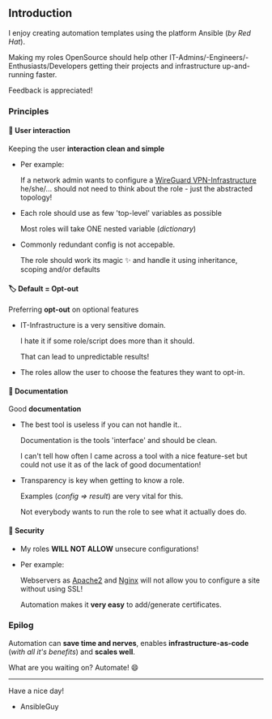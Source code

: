 ## Introduction

I enjoy creating automation templates using the platform Ansible (*by Red Hat*).

Making my roles OpenSource should help other IT-Admins/-Engineers/-Enthusiasts/Developers getting their projects and infrastructure up-and-running faster.

Feedback is appreciated!

### Principles

#### 💭 User interaction
Keeping the user **interaction clean and simple**
* Per example:
  
  If a network admin wants to configure a [WireGuard VPN-Infrastructure](https://github.com/ansibleguy/infra_wireguard) he/she/... should not need to think about the role - just the abstracted topology!

* Each role should use as few 'top-level' variables as possible

  Most roles will take ONE nested variable (*dictionary*)
    
* Commonly redundant config is not accepable.
  
  The role should work its magic ✨ and handle it using inheritance, scoping and/or defaults

#### 🏷 Default = Opt-out

Preferring **opt-out** on optional features
* IT-Infrastructure is a very sensitive domain.
  
  I hate it if some role/script does more than it should.
   
  That can lead to unpredictable results!
  
* The roles allow the user to choose the features they want to opt-in.

#### 📗 Documentation

Good **documentation**
* The best tool is useless if you can not handle it..

  Documentation is the tools 'interface' and should be clean.
  
  I can't tell how often I came across a tool with a nice feature-set but could not use it as of the lack of good documentation!
  
* Transparency is key when getting to know a role.

  Examples (*config => result*) are very vital for this.
  
  Not everybody wants to run the role to see what it actually does do.


#### 🔐	Security

* My roles **WILL NOT ALLOW** unsecure configurations!

* Per example:

  Webservers as [Apache2](https://github.com/ansibleguy/infra_apache) and [Nginx](https://github.com/ansibleguy/infra_nginx) will not allow you to configure a site without using SSL!

  Automation makes it **very easy** to add/generate certificates. 

### Epilog

Automation can **save time and nerves**, enables **infrastructure-as-code** (*with all it's benefits*) and **scales well**.

What are you waiting on? Automate! 😄

----

Have a nice day!
- AnsibleGuy
